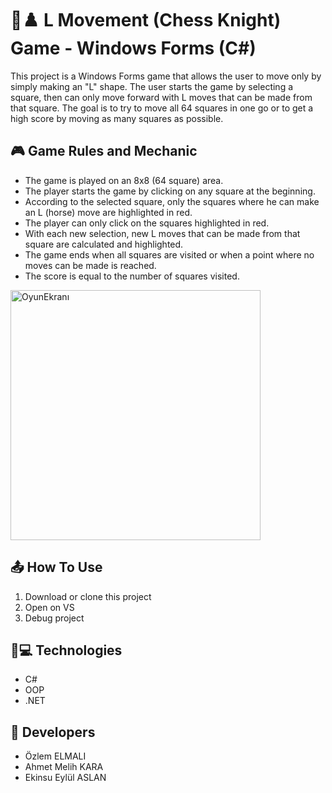 # 🐎♟️ L Movement (Chess Knight) Game - Windows Forms (C#)
This project is a Windows Forms game that allows the user to move only by simply making an "L" shape. The user starts the game by selecting a square, then can only move forward with L moves that can be made from that square. The goal is to try to move all 64 squares in one go or to get a high score by moving as many squares as possible.

## 🎮 Game Rules and Mechanic
- The game is played on an 8x8 (64 square) area.
- The player starts the game by clicking on any square at the beginning.
- According to the selected square, only the squares where he can make an L (horse) move are highlighted in red.
- The player can only click on the squares highlighted in red.
- With each new selection, new L moves that can be made from that square are calculated and highlighted.
- The game ends when all squares are visited or when a point where no moves can be made is reached.
- The score is equal to the number of squares visited.

<img src="https://github.com/user-attachments/assets/5696bba4-50d2-45c8-bca0-0adc21d9879e" width="400" alt="OyunEkranı">

## 📤 How To Use
1. Download or clone this project
2. Open on VS
3. Debug project

## 🔧💻 Technologies
- C#
- OOP
- .NET

## 🧠 Developers
- Özlem ELMALI
- Ahmet Melih KARA
- Ekinsu Eylül ASLAN
